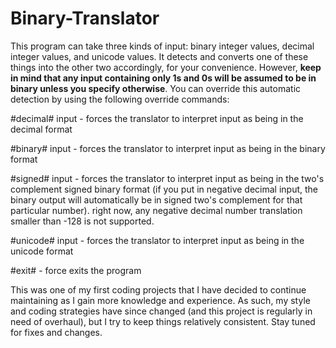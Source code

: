 # Binary-Translator
This program can take three kinds of input: binary integer values, decimal integer values, and unicode values. It detects and converts one of these things into the other two accordingly, for your convenience. However, <b>keep in mind that any input containing only 1s and 0s will be assumed to be in binary unless you specify otherwise</b>. You can override this automatic detection by using the following override commands:

<p>#decimal# input - forces the translator to interpret input as being in the decimal format</p>
<p>#binary# input - forces the translator to interpret input as being in the binary format</p>
<p>#signed# input - forces the translator to interpret input as being in the two's complement signed binary format (if you put in negative decimal input, the binary output will automatically be in signed two's complement for that particular number). right now, any negative decimal number translation smaller than -128 is not supported.</p>
<p>#unicode# input - forces the translator to interpret input as being in the unicode format</p>
<p>#exit# - force exits the program</p>

<p>This was one of my first coding projects that I have decided to continue maintaining as I gain more knowledge and experience. As such, my style and coding strategies have since changed (and this project is regularly in need of overhaul), but I try to keep things relatively consistent. Stay tuned for fixes and changes.</p>
